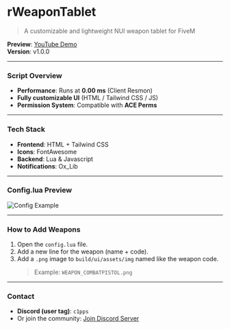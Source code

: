 
# **rWeaponTablet**
> A customizable and lightweight NUI weapon tablet for FiveM

**Preview**: [YouTube Demo](https://www.youtube.com/watch?v=6GjJmVp1l1o)  
**Version**: v1.0.0  

---

### **Script Overview**

- **Performance**: Runs at **0.00 ms** (Client Resmon)
- **Fully customizable UI** (HTML / Tailwind CSS / JS)
- **Permission System**: Compatible with **ACE Perms**

---

### **Tech Stack**

- **Frontend**: HTML + Tailwind CSS  
- **Icons**: FontAwesome  
- **Backend**: Lua & Javascript  
- **Notifications**: Ox_Lib

---

### **Config.lua Preview**

![Config Example](https://cdn.discordapp.com/attachments/1276361453049483347/1368343403091197962/image.png?ex=6817e099&is=68168f19&hm=9316610316953970d019f695b72e60802062a73eaba17b18437bf41322cddecd&)

---

### **How to Add Weapons**

1. Open the `config.lua` file.  
2. Add a new line for the weapon (name + code).  
3. Add a `.png` image to `build/ui/assets/img` named like the weapon code.  
   > Example: `WEAPON_COMBATPISTOL.png`

---

### **Contact**

- **Discord (user tag)**: `c1pps`  
- Or join the community: [Join Discord Server](https://discord.gg/UtXSG9bE)
